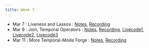 ```yaml
---
title: Week 7
---
```


- Mar 7 : Liveness and Lassos : [Notes](https://hackmd.io/@lfs/Hk8NnifZ9), [Recording](https://brown.hosted.panopto.com/Panopto/Pages/Viewer.aspx?id=34419976-5b79-48a0-9186-ae2900f6452f)
- Mar 9 : Join, Temporal Operators : [Notes](https://hackmd.io/@lfs/BklLh8rb9), [Recording](https://brown.hosted.panopto.com/Panopto/Pages/Viewer.aspx?id=2801c9d9-c13e-4555-b07a-ae2900f6454b), [Livecode1](https://drive.google.com/file/d/1k3jiYb4ecge5PIsQ0k2RR7x6EImVONRI/view?usp=sharing), [Livecode2](https://drive.google.com/file/d/1ifdB-0w4t_89IsA1f894a7hUH9835N7o/view?usp=sharing), [Livecode3](https://drive.google.com/file/d/1qomxQHWeapyWhJW3fdp35IH2eB1zb1az/view?usp=sharing)
- Mar 11 : More Temporal-Mode Forge : [Notes](https://hackmd.io/@lfs/rkdx958Z9), [Recording](https://brown.hosted.panopto.com/Panopto/Pages/Viewer.aspx?id=d980c548-b304-4287-9a47-ae2900f6456a)
